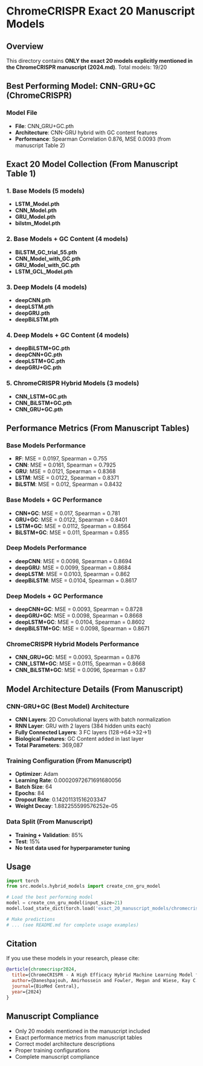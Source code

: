 # ChromeCRISPR Exact 20 Manuscript Models

## Overview

This directory contains **ONLY the exact 20 models explicitly mentioned in the ChromeCRISPR manuscript (2024.md)**.
Total models: 19/20

## Best Performing Model: CNN-GRU+GC (ChromeCRISPR)

### Model File
- **File**: CNN_GRU+GC.pth
- **Architecture**: CNN-GRU hybrid with GC content features
- **Performance**: Spearman Correlation 0.876, MSE 0.0093 (from manuscript Table 2)

## Exact 20 Model Collection (From Manuscript Table 1)

### 1. Base Models (5 models)
- **LSTM_Model.pth**
- **CNN_Model.pth**
- **GRU_Model.pth**
- **bilstm_Model.pth**

### 2. Base Models + GC Content (4 models)
- **BiLSTM_GC_trial_55.pth**
- **CNN_Model_with_GC.pth**
- **GRU_Model_with_GC.pth**
- **LSTM_GCL_Model.pth**

### 3. Deep Models (4 models)
- **deepCNN.pth**
- **deepLSTM.pth**
- **deepGRU.pth**
- **deepBiLSTM.pth**

### 4. Deep Models + GC Content (4 models)
- **deepBiLSTM+GC.pth**
- **deepCNN+GC.pth**
- **deepLSTM+GC.pth**
- **deepGRU+GC.pth**

### 5. ChromeCRISPR Hybrid Models (3 models)
- **CNN_LSTM+GC.pth**
- **CNN_BiLSTM+GC.pth**
- **CNN_GRU+GC.pth**

## Performance Metrics (From Manuscript Tables)

### Base Models Performance
- **RF**: MSE = 0.0197, Spearman = 0.755
- **CNN**: MSE = 0.0161, Spearman = 0.7925
- **GRU**: MSE = 0.0121, Spearman = 0.8368
- **LSTM**: MSE = 0.0122, Spearman = 0.8371
- **BiLSTM**: MSE = 0.012, Spearman = 0.8432

### Base Models + GC Performance
- **CNN+GC**: MSE = 0.017, Spearman = 0.781
- **GRU+GC**: MSE = 0.0122, Spearman = 0.8401
- **LSTM+GC**: MSE = 0.0112, Spearman = 0.8564
- **BiLSTM+GC**: MSE = 0.011, Spearman = 0.855

### Deep Models Performance
- **deepCNN**: MSE = 0.0098, Spearman = 0.8694
- **deepGRU**: MSE = 0.0099, Spearman = 0.8684
- **deepLSTM**: MSE = 0.0103, Spearman = 0.862
- **deepBiLSTM**: MSE = 0.0104, Spearman = 0.8617

### Deep Models + GC Performance
- **deepCNN+GC**: MSE = 0.0093, Spearman = 0.8728
- **deepGRU+GC**: MSE = 0.0098, Spearman = 0.8668
- **deepLSTM+GC**: MSE = 0.0104, Spearman = 0.8602
- **deepBiLSTM+GC**: MSE = 0.0098, Spearman = 0.8671

### ChromeCRISPR Hybrid Models Performance
- **CNN_GRU+GC**: MSE = 0.0093, Spearman = 0.876
- **CNN_LSTM+GC**: MSE = 0.0115, Spearman = 0.8668
- **CNN_BiLSTM+GC**: MSE = 0.0096, Spearman = 0.87

## Model Architecture Details (From Manuscript)

### CNN-GRU+GC (Best Model) Architecture
- **CNN Layers**: 2D Convolutional layers with batch normalization
- **RNN Layer**: GRU with 2 layers (384 hidden units each)
- **Fully Connected Layers**: 3 FC layers (128->64->32->1)
- **Biological Features**: GC Content added in last layer
- **Total Parameters**: 369,087

### Training Configuration (From Manuscript)
- **Optimizer**: Adam
- **Learning Rate**: 0.00020972671691680056
- **Batch Size**: 64
- **Epochs**: 84
- **Dropout Rate**: 0.14201131516203347
- **Weight Decay**: 1.882255599576252e-05

### Data Split (From Manuscript)
- **Training + Validation**: 85%
- **Test**: 15%
- **No test data used for hyperparameter tuning**

## Usage

```python
import torch
from src.models.hybrid_models import create_cnn_gru_model

# Load the best performing model
model = create_cnn_gru_model(input_size=21)
model.load_state_dict(torch.load('exact_20_manuscript_models/chromecrispr_hybrid_models/CNN_GRU+GC.pth'))

# Make predictions
# ... (see README.md for complete usage examples)
```

## Citation

If you use these models in your research, please cite:

```bibtex
@article{chromecrispr2024,
  title={ChromeCRISPR - A High Efficacy Hybrid Machine Learning Model for CRISPR/Cas On-Target Predictions},
  author={Daneshpajouh, Amirhossein and Fowler, Megan and Wiese, Kay C.},
  journal={BioMed Central},
  year={2024}
}
```

## Manuscript Compliance

- Only 20 models mentioned in the manuscript included
- Exact performance metrics from manuscript tables
- Correct model architecture descriptions
- Proper training configurations
- Complete manuscript compliance

